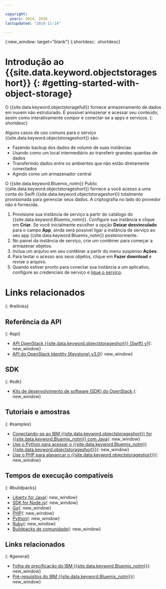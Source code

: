 ```yaml
---

copyright:
  years: 2014, 2016
lastupdated: "2016-11-14"

---
```

{:new_window: target="blank"}
{:shortdesc: .shortdesc}



# Introdução ao {{site.data.keyword.objectstorageshort}} {: #getting-started-with-object-storage}


O {{site.data.keyword.objectstoragefull}} fornece armazenamento de dados em nuvem não estruturado. É possível armazenar e acessar seu conteúdo, assim como interativamente compor e conectar-se a apps e serviços.
{: shortdesc}

Alguns casos de uso comuns para o serviço {{site.data.keyword.objectstorageshort}} são:

* Fazendo backup dos dados de volume de suas instâncias
* Usando como um local intermediário ao transferir grandes quantias de dados
* Transferindo dados entre os ambientes que não estão diretamente conectados
* Agindo como um armazenador central


O {{site.data.keyword.Bluemix_notm}} Public {{site.data.keyword.objectstorageshort}} fornece a você acesso a uma conta do Swift {{site.data.keyword.objectstorageshort}} totalmente provisionada para gerenciar seus dados. A criptografia no lado do provedor não é fornecida.


1.	Provisione sua instância de serviço a partir do catálogo do
{{site.data.keyword.Bluemix_notm}}. Configure sua instância e clique em
**Criar**. Se você inicialmente escolher a opção **Deixar
desvinculado** para o campo **App**, ainda será possível
ligar a instância de serviço ao seu app {{site.data.keyword.Bluemix_notm}}
posteriormente.
2. No painel da instância de serviço, crie um contêiner para começar a armazenar objetos.
3. Inclua um arquivo em seu contêiner a partir do menu suspenso **Ações**.
4. Para testar o acesso aos seus objetos, clique em **Fazer download** e revise o arquivo.
5. Quando estiver pronto para conectar sua instância a um aplicativo, configure as credenciais de serviço e [ligue o serviço](/docs/services/reqnsi.html#add_service).



# Links relacionados
{: #rellinks}

## Referência da API
{: #api}
* [API OpenStack {{site.data.keyword.objectstorageshort}} (Swift) v1](http://developer.openstack.org/api-ref-objectstorage-v1.html){: new_window}
* [API do OpenStack Identity (Keystone) v3.0](http://developer.openstack.org/api-ref-identity-v3.html){: new_window}

## SDK
{: #sdk}
* [Kits de desenvolvimento de software (SDK) do OpenStack ](https://wiki.openstack.org/wiki/SDKs){: new_window}

## Tutoriais e amostras
{: #samples}
* [Conectando-se ao IBM {{site.data.keyword.objectstorageshort}} for {{site.data.keyword.Bluemix_notm}} com Java](https://developer.ibm.com/recipes/tutorials/connecting-to-ibm-object-storage-for-bluemix-with-java/){: new_window}
* [Use o Python para acessar o {{site.data.keyword.Bluemix_notm}} {{site.data.keyword.objectstorageshort}}](https://developer.ibm.com/recipes/tutorials/use-python-to-access-your-bluemix-object-storage/){: new_window}
* [Use o PHP para alavancar o {{site.data.keyword.objectstorageshort}}](https://developer.ibm.com/recipes/tutorials/use-php-to-leverage-object-storage-for-bluemix/){: new_window}

## Tempos de execução compatíveis
{: #buildpacks}
* [Liberty for Java](https://www.ng.bluemix.net/docs/runtimes/liberty/index.html){: new_window}
* [SDK for Node.js](https://www.ng.bluemix.net/docs/runtimes/nodejs/index.html){: new_window}
* [Go](https://www.ng.bluemix.net/docs/runtimes/go/index.html){: new_window}
* [PHP](https://www.ng.bluemix.net/docs/runtimes/php/index.html){: new_window}
* [Python](https://www.ng.bluemix.net/docs/runtimes/python/index.html){: new_window}
* [Ruby](https://www.ng.bluemix.net/docs/runtimes/ruby/index.html){: new_window}
* [Buildpacks
de comunidade](https://www.ng.bluemix.net/docs/starters/byob.html){: new_window}


## Links relacionados
{: #general}
* [Folha de precificação do IBM {{site.data.keyword.Bluemix_notm}}](https://www.ng.bluemix.net/#/pricing){: new_window}
* [Pré-requisitos do IBM {{site.data.keyword.Bluemix_notm}}](https://developer.ibm.com/bluemix/support/#prereqs){: new_window}
